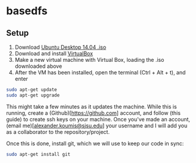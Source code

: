 # basedfs

## Setup

1. Download [Ubuntu Desktop 14.04 .iso](http://www.ubuntu.com/download/desktop "Ubuntu 14.04")
2. Download and install [VirtualBox](https://www.virtualbox.org/wiki/Downloads)
3. Make a new virtual machine with Virtual Box, loading the .iso downloaded above
4. After the VM has been installed, open the terminal (Ctrl + Alt + t), and enter
 

 ```bash
 sudo apt-get update
 sudo apt-get upgrade
 ```


This might take a few minutes as it updates the machine. While this is running, create a (Github)[https://github.com] account, and follow (this guide) to create ssh keys on your machine. Once you've made an account, (email me)[alexander.koumis@sjsu.edu] your username and I will add you as a collaborator to the repository/project.

Once this is done, install git, which we will use to keep our code in sync:

```bash
sudo apt-get install git
```